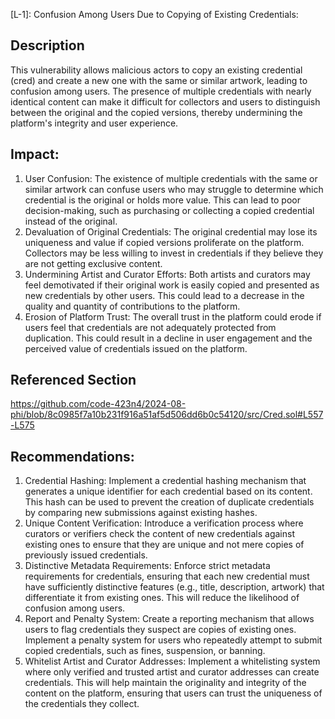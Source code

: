 [L-1]: Confusion Among Users Due to Copying of Existing Credentials:

## Description
This vulnerability allows malicious actors to copy an existing credential (cred) and create a new one with the same or similar artwork, leading to confusion among users. The presence of multiple credentials with nearly identical content can make it difficult for collectors and users to distinguish between the original and the copied versions, thereby undermining the platform's integrity and user experience.

## Impact:
1.	User Confusion: The existence of multiple credentials with the same or similar artwork can confuse users who may struggle to determine which credential is the original or holds more value. This can lead to poor decision-making, such as purchasing or collecting a copied credential instead of the original.
2.	Devaluation of Original Credentials: The original credential may lose its uniqueness and value if copied versions proliferate on the platform. Collectors may be less willing to invest in credentials if they believe they are not getting exclusive content.
3.	Undermining Artist and Curator Efforts: Both artists and curators may feel demotivated if their original work is easily copied and presented as new credentials by other users. This could lead to a decrease in the quality and quantity of contributions to the platform.
4.	Erosion of Platform Trust: The overall trust in the platform could erode if users feel that credentials are not adequately protected from duplication. This could result in a decline in user engagement and the perceived value of credentials issued on the platform.

## Referenced Section
https://github.com/code-423n4/2024-08-phi/blob/8c0985f7a10b231f916a51af5d506dd6b0c54120/src/Cred.sol#L557-L575

## Recommendations:
1.	Credential Hashing: Implement a credential hashing mechanism that generates a unique identifier for each credential based on its content. This hash can be used to prevent the creation of duplicate credentials by comparing new submissions against existing hashes.
2.	Unique Content Verification: Introduce a verification process where curators or verifiers check the content of new credentials against existing ones to ensure that they are unique and not mere copies of previously issued credentials.
3.	Distinctive Metadata Requirements: Enforce strict metadata requirements for credentials, ensuring that each new credential must have sufficiently distinctive features (e.g., title, description, artwork) that differentiate it from existing ones. This will reduce the likelihood of confusion among users.
4.	Report and Penalty System: Create a reporting mechanism that allows users to flag credentials they suspect are copies of existing ones. Implement a penalty system for users who repeatedly attempt to submit copied credentials, such as fines, suspension, or banning.
5.	Whitelist Artist and Curator Addresses: Implement a whitelisting system where only verified and trusted artist and curator addresses can create credentials. This will help maintain the originality and integrity of the content on the platform, ensuring that users can trust the uniqueness of the credentials they collect.
